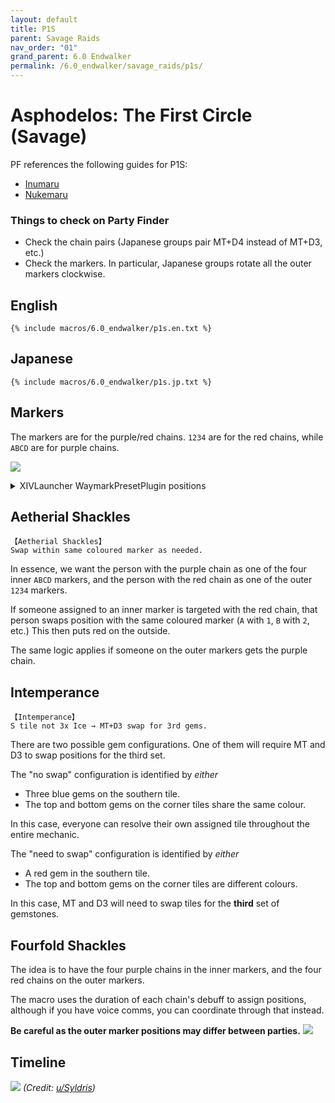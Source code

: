 ```yaml
---
layout: default
title: P1S
parent: Savage Raids
nav_order: "01"
grand_parent: 6.0 Endwalker
permalink: /6.0_endwalker/savage_raids/p1s/
---
```


# Asphodelos: The First Circle (Savage)

PF references the following guides for P1S:

- [Inumaru](https://youtu.be/Hb7zp2AUACA)
- [Nukemaru](https://youtu.be/6Q2IMu5cINQ)

### Things to check on Party Finder

- Check the chain pairs (Japanese groups pair MT+D4 instead of MT+D3, etc.)
- Check the markers. In particular, Japanese groups rotate all the outer
  markers clockwise.

## English

```
{% include macros/6.0_endwalker/p1s.en.txt %}
```

## Japanese

```
{% include macros/6.0_endwalker/p1s.jp.txt %}
```

## Markers

The markers are for the purple/red chains. `1234` are for the red chains, while
`ABCD` are for purple chains.

![]({{site.baseurl}}/images/6.0_endwalker/p1s/markers.jpg)
<details markdown=block>
<summary>XIVLauncher WaymarkPresetPlugin positions</summary>

```json
{
  "Name":"P1S (EN)",
  "MapID":809,
  "A":{"X":100.0,"Y":0.0,"Z":96.7,"ID":0,"Active":true},
  "B":{"X":103.3,"Y":0.0,"Z":100.0,"ID":1,"Active":true},
  "C":{"X":100.0,"Y":0.0,"Z":103.3,"ID":2,"Active":true},
  "D":{"X":96.7,"Y":0.0,"Z":100.0,"ID":3,"Active":true},
  "One":{"X":90.0,"Y":0.0,"Z":90.0,"ID":4,"Active":true},
  "Two":{"X":110.0,"Y":0.0,"Z":90.0,"ID":5,"Active":true},
  "Three":{"X":110.0,"Y":0.0,"Z":110.0,"ID":6,"Active":true},
  "Four":{"X":90.0,"Y":0.0,"Z":110.0,"ID":7,"Active":true}
}
```

```json
{
  "Name":"P1S (JP)",
  "MapID":809,
  "A":{"X":100.0,"Y":0.0,"Z":96.7,"ID":0,"Active":true},
  "B":{"X":103.3,"Y":0.0,"Z":100.0,"ID":1,"Active":true},
  "C":{"X":100.0,"Y":0.0,"Z":103.3,"ID":2,"Active":true},
  "D":{"X":96.7,"Y":0.0,"Z":100.0,"ID":3,"Active":true},
  "One":{"X":110.0,"Y":0.0,"Z":90.0,"ID":4,"Active":true},
  "Two":{"X":110.0,"Y":0.0,"Z":110.0,"ID":5,"Active":true},
  "Three":{"X":90.0,"Y":0.0,"Z":110.0,"ID":6,"Active":true},
  "Four":{"X":90.0,"Y":0.0,"Z":90.0,"ID":7,"Active":true}
}
```

</details>

## Aetherial Shackles

```
【Aetherial Shackles】
Swap within same coloured marker as needed.
```

In essence, we want the person with the purple chain as one of the four inner
`ABCD` markers, and the person with the red chain as one of the outer `1234`
markers.

If someone assigned to an inner marker is targeted with the red chain, that
person swaps position with the same coloured marker (`A` with `1`, `B` with
`2`, etc.) This then puts red on the outside.

The same logic applies if someone on the outer markers gets the purple chain.

## Intemperance

```
【Intemperance】
S tile not 3x Ice → MT+D3 swap for 3rd gems.
```

There are two possible gem configurations. One of them will require MT and D3
to swap positions for the third set.

The "no swap" configuration is identified by *either*

- Three blue gems on the southern tile.
- The top and bottom gems on the corner tiles share the same colour.

In this case, everyone can resolve their own assigned tile throughout the
entire mechanic.

The "need to swap" configuration is identified by *either*

- A red gem in the southern tile.
- The top and bottom gems on the corner tiles are different colours.

In this case, MT and D3 will need to swap tiles for the **third** set of
gemstones. 

## Fourfold Shackles

The idea is to have the four purple chains in the inner markers, and the four
red chains on the outer markers.

The macro uses the duration of each chain's debuff to assign positions,
although if you have voice comms, you can coordinate through that instead.

**Be careful as the outer marker positions may differ between parties.**
![]({{site.baseurl}}/images/6.0_endwalker/p1s/fourfold_shackles.jpg)

## Timeline

![](https://preview.redd.it/f2989qjawmb81.png?width=3200&format=png&auto=webp&s=6eb36b34199be0a4c2280b2d9a5fd19044291955)
*(Credit: [u/Syldris](https://www.reddit.com/r/ffxiv/comments/s35m0i/p1s_rotation_and_timeline/))*

<script data-goatcounter="https://tuufless.goatcounter.com/count"
        async src="//gc.zgo.at/count.js"></script>
